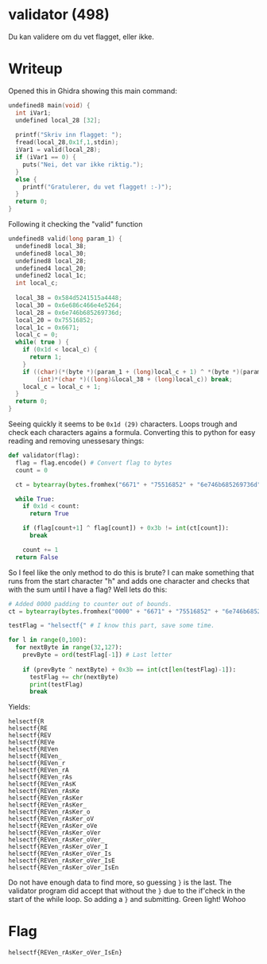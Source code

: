 # validator (498)

Du kan validere om du vet flagget, eller ikke.

# Writeup

Opened this in Ghidra showing this main command:

```cpp
undefined8 main(void) {
  int iVar1;
  undefined local_28 [32];
  
  printf("Skriv inn flagget: ");
  fread(local_28,0x1f,1,stdin);
  iVar1 = valid(local_28);
  if (iVar1 == 0) {
    puts("Nei, det var ikke riktig.");
  }
  else {
    printf("Gratulerer, du vet flagget! :-)");
  }
  return 0;
}
```

Following it checking the "valid" function

```cpp
undefined8 valid(long param_1) {
  undefined8 local_38;
  undefined8 local_30;
  undefined8 local_28;
  undefined4 local_20;
  undefined2 local_1c;
  int local_c;
  
  local_38 = 0x584d5241515a4448;
  local_30 = 0x6e686c466e4e5264;
  local_28 = 0x6e746b685269736d;
  local_20 = 0x75516852;
  local_1c = 0x6671;
  local_c = 0;
  while( true ) {
    if (0x1d < local_c) {
      return 1;
    }
    if ((char)(*(byte *)(param_1 + (long)local_c + 1) ^ *(byte *)(param_1 + local_c)) + 0x3b !=
        (int)*(char *)((long)&local_38 + (long)local_c)) break;
    local_c = local_c + 1;
  }
  return 0;
}
```

Seeing quickly it seems to be `0x1d (29)` characters. Loops trough and check each characters agains a formula.  Converting this to python for easy reading and removing unessesary things:

```python
def validator(flag):
  flag = flag.encode() # Convert flag to bytes
  count = 0

  ct = bytearray(bytes.fromhex("6671" + "75516852" + "6e746b685269736d" + "6e686c466e4e5264" + "584d5241515a4448"))[::-1]

  while True:
    if 0x1d < count:
      return True

    if (flag[count+1] ^ flag[count]) + 0x3b != int(ct[count]):
      break

    count += 1
  return False
```

So I feel like the only method to do this is brute? I can make something that runs from the start character "h" and adds one character and checks that with the sum until I have a flag? Well lets do this:

```python
# Added 0000 padding to counter out of bounds.
ct = bytearray(bytes.fromhex("0000" + "6671" + "75516852" + "6e746b685269736d" + "6e686c466e4e5264" + "584d5241515a4448"))[::-1]

testFlag = "helsectf{" # I know this part, save some time.

for l in range(0,100):
  for nextByte in range(32,127):
    prevByte = ord(testFlag[-1]) # Last letter
   
    if (prevByte ^ nextByte) + 0x3b == int(ct[len(testFlag)-1]):
      testFlag += chr(nextByte)
      print(testFlag)
      break    
```

Yields:

```
helsectf{R
helsectf{RE
helsectf{REV
helsectf{REVe
helsectf{REVen
helsectf{REVen_
helsectf{REVen_r
helsectf{REVen_rA
helsectf{REVen_rAs
helsectf{REVen_rAsK
helsectf{REVen_rAsKe
helsectf{REVen_rAsKer
helsectf{REVen_rAsKer_
helsectf{REVen_rAsKer_o
helsectf{REVen_rAsKer_oV
helsectf{REVen_rAsKer_oVe
helsectf{REVen_rAsKer_oVer
helsectf{REVen_rAsKer_oVer_
helsectf{REVen_rAsKer_oVer_I
helsectf{REVen_rAsKer_oVer_Is
helsectf{REVen_rAsKer_oVer_IsE
helsectf{REVen_rAsKer_oVer_IsEn
```

Do not have enough data to find more, so guessing `}` is the last. The validator program did accept that without the `}` due to the if'check in the start of the while loop. So adding a `}` and submitting. Green light! Wohoo

# Flag

```
helsectf{REVen_rAsKer_oVer_IsEn}
```